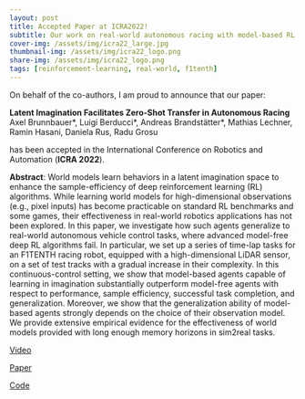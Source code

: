 ```yaml
---
layout: post
title: Accepted Paper at ICRA2022!
subtitle: Our work on real-world autonomous racing with model-based RL has been accepted
cover-img: /assets/img/icra22_large.jpg
thumbnail-img: /assets/img/icra22_logo.png
share-img: /assets/img/icra22_logo.png
tags: [reinforcement-learning, real-world, f1tenth]
---
```


On behalf of the co-authors, I am proud to announce that our paper:

**Latent Imagination Facilitates Zero-Shot Transfer in Autonomous Racing**
Axel Brunnbauer*, Luigi Berducci*, Andreas Brandstätter*, Mathias Lechner, Ramin Hasani, Daniela Rus, Radu Grosu

has been accepted in the International Conference on Robotics and Automation (**ICRA 2022**).

**Abstract**:
World models learn behaviors in a latent imagination space to enhance the sample-efficiency of 
deep reinforcement learning (RL) algorithms. 
While learning world models for high-dimensional observations (e.g., pixel inputs) has become practicable 
on standard RL benchmarks and some games, 
their effectiveness in real-world robotics applications has not been explored.
In this paper, we investigate how such agents generalize to real-world autonomous vehicle control tasks, 
where advanced model-free deep RL algorithms fail. In particular, we set up a series of time-lap tasks 
for an F1TENTH racing robot, equipped with a high-dimensional LiDAR sensor, on a set of test tracks with 
a gradual increase in their complexity.
In this continuous-control setting, we show that model-based agents capable of learning in imagination 
substantially outperform model-free agents with respect to performance, sample efficiency, 
successful task completion, and generalization. Moreover, we show that the generalization ability of 
model-based agents strongly depends on the choice of their observation model. We provide extensive empirical evidence 
for the effectiveness of world models provided with long enough memory horizons in sim2real tasks.


[Video](https://www.youtube.com/watch?v=IlN3vJxC30w)

[Paper](https://arxiv.org/abs/2103.04909)

[Code](https://github.com/CPS-TUWien/racing_dreamer)
